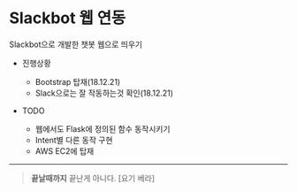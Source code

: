 # Slackbot 웹 연동
Slackbot으로 개발한 챗봇 웹으로 띄우기

* 진행상황
    * Bootstrap 탑재(18.12.21)
    * Slack으로는 잘 작동하는것 확인(18.12.21)

* TODO
    * 웹에서도 Flask에 정의된 함수 동작시키기
    * Intent별 다른 동작 구현
    * AWS EC2에 탑재

<hr>

> **끝날때까지** 끝난게 아니다. [요기 베라]